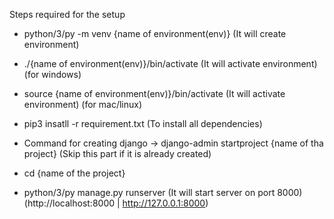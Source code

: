 Steps required for the setup

- python/3/py -m venv {name of environment(env)} (It will create environment)
- ./{name of environment(env)}/bin/activate (It will activate environment) (for windows)
- source {name of environment(env)}/bin/activate (It will activate environment) (for mac/linux)
- pip3 insatll -r requirement.txt (To install all dependencies)


- Command for creating django -> django-admin startproject {name of tha project} (Skip this part if it is already created)

- cd {name of the project}
- python/3/py manage.py runserver
(It will start server on port 8000) (http://localhost:8000 | http://127.0.0.1:8000)